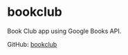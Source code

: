 # bookclub

Book Club app using Google Books API.

GitHub: [bookclub](https://github.com/shannonzylstra/bookclub)